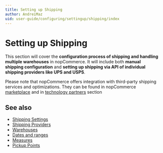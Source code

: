 ```yaml
---
title: Setting up Shipping
author: AndreiMaz
uid: user-guide/configuring/settingup/shipping/index
---
```


# Setting up Shipping

This section will cover the **configuration process of shipping and handling multiple warehouses** in nopCommerce. It will include both **manual shipping configuration** and **setting up shipping via API of individual shipping providers like UPS and USPS**.

Please note that nopCommerce offers integration with third-party shipping services and optimizations. They can be found in nopCommerce [marketplace](http://www.nopcommerce.com/marketplace.aspx) and in [technology partners](http://www.nopcommerce.com/technologypartners.aspx) section

## See also

* [Shipping Settings](xref:user-guide/configuring/settingup/shipping/settings.md)
* [Shipping Providers](xref:user-guide/configuring/settingup/shipping/providers/index.md)
* [Warehouses](xref:user-guide/configuring/settingup/shipping/warehouses.md)
* [Dates and ranges](xref:user-guide/configuring/settingup/shipping/dates-ranges.md)
* [Measures](xref:user-guide/configuring/settingup/shipping/measures.md)
* [Pickup Points](xref:user-guide/configuring/settingup/shipping/pickup-Points.md)
